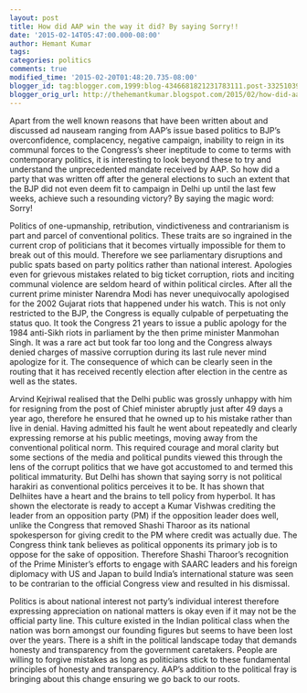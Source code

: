 ```yaml
---
layout: post
title: How did AAP win the way it did? By saying Sorry!!
date: '2015-02-14T05:47:00.000-08:00'
author: Hemant Kumar
tags: 
categories: politics
comments: true
modified_time: '2015-02-20T01:48:20.735-08:00'
blogger_id: tag:blogger.com,1999:blog-4346681821231783111.post-332510392421523154
blogger_orig_url: http://thehemantkumar.blogspot.com/2015/02/how-did-aap-win-way-it-did-by-saying.html
---
```


Apart from the well known reasons that have been written about and discussed ad nauseam ranging from AAP’s issue based politics to BJP’s overconfidence, complacency, negative campaign, inability to reign in its communal forces to the Congress’s sheer ineptitude to come to terms with contemporary politics, it is interesting to look beyond these to try and understand the unprecedented mandate received by AAP. So how did a party that was written off after the general elections to such an extent that the BJP did not even deem fit to campaign in Delhi up until the last few weeks, achieve such a resounding victory? By saying the magic word: Sorry!

Politics of one-upmanship, retribution, vindictiveness and contrarianism is part and parcel of conventional politics. These traits are so ingrained in the current crop of politicians that it becomes virtually impossible for them to break out of this mould. Therefore we see parliamentary disruptions and public spats based on party politics rather than national interest. Apologies even for grievous mistakes related to big ticket corruption, riots and inciting communal violence are seldom heard of within political circles. After all the current prime minister Narendra Modi has never unequivocally apologised for the 2002 Gujarat riots that happened under his watch. This is not only restricted to the BJP, the Congress is equally culpable of perpetuating the status quo. It took the Congress 21 years to issue a public apology for the 1984 anti-Sikh riots in parliament by the then prime minister Manmohan Singh. It was a rare act but took far too long and the Congress always denied charges of massive corruption during its last rule never mind apologize for it. The consequence of which can be clearly seen in the routing that it has received recently election after election in the centre as well as the states.

Arvind Kejriwal realised that the Delhi public was grossly unhappy with him for resigning from the post of Chief minister abruptly just after 49 days a year ago, therefore he ensured that he owned up to his mistake rather than live in denial. Having admitted his fault he went about repeatedly and clearly expressing remorse at his public meetings, moving away from the conventional political norm. This required courage and moral clarity but some sections of the media and political pundits viewed this through the lens of the corrupt politics that we have got accustomed to and termed this political immaturity. But Delhi has shown that saying sorry is not political harakiri as conventional politics perceives it to be. It has shown that Delhiites have a heart and the brains to tell policy from hyperbol. It has shown the electorate is ready to accept a Kumar Vishwas crediting the leader from an opposition party (PM) if the opposition leader does well, unlike the Congress that removed Shashi Tharoor as its national spokesperson for giving credit to the PM where credit was actually due. The Congress think tank believes as political opponents its primary job is to oppose for the sake of opposition. Therefore Shashi Tharoor’s recognition of the Prime Minister’s efforts to engage with SAARC leaders and his foreign diplomacy with US and Japan to build India’s international stature was seen to be contrarian to the official Congress view and resulted in his dismissal.

Politics is about national interest not party’s individual interest therefore expressing appreciation on national matters is okay even if it may not be the official party line. This culture existed in the Indian political class when the nation was born amongst our founding figures but seems to have been lost over the years. There is a shift in the political landscape today that demands honesty and transparency from the government caretakers. People are willing to forgive mistakes as long as politicians stick to these fundamental principles of honesty and transparency. AAP’s addition to the political fray is bringing about this change ensuring we go back to our roots.